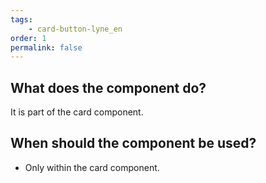 ```yaml
---
tags: 
    - card-button-lyne_en
order: 1
permalink: false
---
```


## What does the component do?
It is part of the card component.

## When should the component be used?
* Only within the card component.